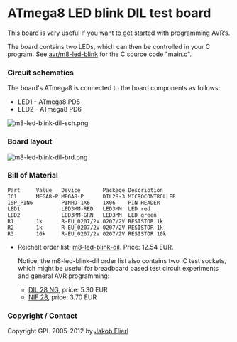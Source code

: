 # ATmega8 LED blink DIL test board

This board is very useful if you want to get started with programming AVR’s.

The board contains two LEDs, which can then be controlled in your C program. See [avr/m8-led-blink](../../../../tree/master/m8-led-blink) for the C source code "main.c".

### Circuit schematics

The board's ATmega8 is connected to the board components as follows:

* LED1 - ATmega8 PD5
* LED2 - ATmega8 PD6

![m8-led-blink-dil-sch.png](../../../../raw/master/eagle/projects/m8-led-blink-dil/m8-led-blink-dil-sch.png)

### Board layout

![m8-led-blink-dil-brd.png](../../../../raw/master/eagle/projects/m8-led-blink-dil/m8-led-blink-dil-brd.png)

### Bill of Material

```
Part     Value   Device       Package Description
IC1      MEGA8-P MEGA8-P      DIL28-3 MICROCONTROLLER
ISP_PIN6         PINHD-1X6    1X06    PIN HEADER
LED1             LED3MM-RED   LED3MM  LED red
LED2             LED3MM-GRN   LED3MM  LED green
R1       1k      R-EU_0207/2V 0207/2V RESISTOR 1k
R2       1k      R-EU_0207/2V 0207/2V RESISTOR 1k
R3       10k     R-EU_0207/2V 0207/2V RESISTOR 10k
```

*   Reichelt order list: [m8-led-blink-dil](http://www.reichelt.de/?ACTION=20;AWKID=524840;PROVID=2084). Price: 12.54 EUR.

    Notice, the m8-led-blink-dil order list also contains two IC test sockets, which might be useful for breadboard based test circuit experiments and general AVR programming:

    * [DIL 28 NG](http://www.reichelt.de/index.html?ACTION=3;ARTICLE=113267), price: 5.30 EUR
    * [NIF 28](http://www.reichelt.de/index.html?;ACTION=3;LA=5010;ARTICLE=13450), price: 3.70 EUR

### Copyright / Contact

Copyright GPL 2005-2012 by [Jakob Flierl](https://github.com/koppi)
